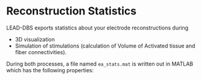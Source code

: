 # Reconstruction Statistics

LEAD-DBS exports statistics about your electrode reconstructions during
- 3D visualization
- Simulation of stimulations (calculation of Volume of Activated tissue and fiber connectivities).

During both processes, a file named `ea_stats.mat` is written out in MATLAB which has the following properties:
